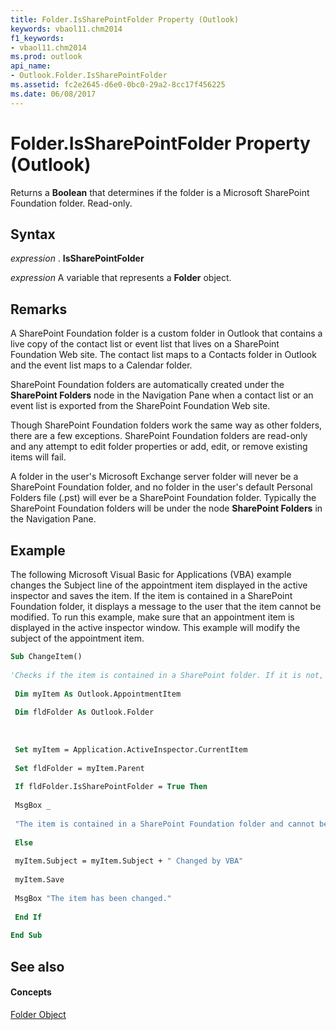 ```yaml
---
title: Folder.IsSharePointFolder Property (Outlook)
keywords: vbaol11.chm2014
f1_keywords:
- vbaol11.chm2014
ms.prod: outlook
api_name:
- Outlook.Folder.IsSharePointFolder
ms.assetid: fc2e2645-d6e0-0bc0-29a2-8cc17f456225
ms.date: 06/08/2017
---
```



# Folder.IsSharePointFolder Property (Outlook)

Returns a  **Boolean** that determines if the folder is a Microsoft SharePoint Foundation folder. Read-only.


## Syntax

 _expression_ . **IsSharePointFolder**

 _expression_ A variable that represents a **Folder** object.


## Remarks

A SharePoint Foundation folder is a custom folder in Outlook that contains a live copy of the contact list or event list that lives on a SharePoint Foundation Web site. The contact list maps to a Contacts folder in Outlook and the event list maps to a Calendar folder. 

SharePoint Foundation folders are automatically created under the  **SharePoint Folders** node in the Navigation Pane when a contact list or an event list is exported from the SharePoint Foundation Web site.

Though SharePoint Foundation folders work the same way as other folders, there are a few exceptions. SharePoint Foundation folders are read-only and any attempt to edit folder properties or add, edit, or remove existing items will fail. 

A folder in the user's Microsoft Exchange server folder will never be a SharePoint Foundation folder, and no folder in the user's default Personal Folders file (.pst) will ever be a SharePoint Foundation folder. Typically the SharePoint Foundation folders will be under the node  **SharePoint Folders** in the Navigation Pane.


## Example

The following Microsoft Visual Basic for Applications (VBA) example changes the Subject line of the appointment item displayed in the active inspector and saves the item. If the item is contained in a SharePoint Foundation folder, it displays a message to the user that the item cannot be modified. To run this example, make sure that an appointment item is displayed in the active inspector window. This example will modify the subject of the appointment item.


```vb
Sub ChangeItem() 
 
'Checks if the item is contained in a SharePoint folder. If it is not, it changes the Subject line, and then saves the item. 
 
 Dim myItem As Outlook.AppointmentItem 
 
 Dim fldFolder As Outlook.Folder 
 
 
 
 Set myItem = Application.ActiveInspector.CurrentItem 
 
 Set fldFolder = myItem.Parent 
 
 If fldFolder.IsSharePointFolder = True Then 
 
 MsgBox _ 
 
 "The item is contained in a SharePoint Foundation folder and cannot be modified." 
 
 Else 
 
 myItem.Subject = myItem.Subject + " Changed by VBA" 
 
 myItem.Save 
 
 MsgBox "The item has been changed." 
 
 End If 
 
End Sub
```


## See also


#### Concepts


[Folder Object](folder-object-outlook.md)

